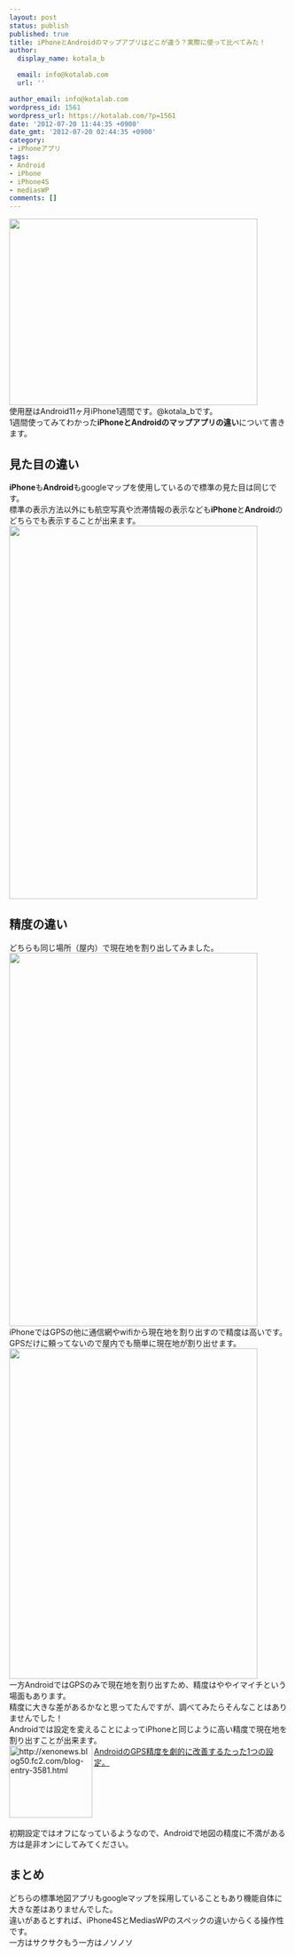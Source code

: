 ```yaml
---
layout: post
status: publish
published: true
title: iPhoneとAndroidのマップアプリはどこが違う？実際に使って比べてみた！
author:
  display_name: kotala_b

  email: info@kotalab.com
  url: ''

author_email: info@kotalab.com
wordpress_id: 1561
wordpress_url: https://kotalab.com/?p=1561
date: '2012-07-20 11:44:35 +0900'
date_gmt: '2012-07-20 02:44:35 +0900'
category:
- iPhoneアプリ
tags:
- Android
- iPhone
- iPhone4S
- mediasWP
comments: []
---
```

<p><a href="https://kotalab.com/wp-content/uploads/iphoneandroid_120720.jpg" target="_blank"><img src="https://kotalab.com/wp-content/uploads/iphoneandroid_120720.jpg" alt="" title="iphoneandroid_120720" width="448" height="336" class="alignnone size-full wp-image-1569" /></a><br />
使用歴はAndroid11ヶ月iPhone1週間です。@kotala_bです。<br />
1週間使ってみてわかった<strong>iPhoneとAndroidのマップアプリの違い</strong>について書きます。<br />
<!--more--></p>
<h2>見た目の違い</h2>
<p><strong>iPhone</strong>も<strong>Android</strong>もgoogleマップを使用しているので標準の見た目は同じです。<br />
標準の表示方法以外にも航空写真や渋滞情報の表示なども<strong>iPhone</strong>と<strong>Android</strong>のどちらでも表示することが出来ます。<br />
<a href="https://kotalab.com/wp-content/uploads/iphoneandroid_120720_03.jpg" target="_blank"><img src="https://kotalab.com/wp-content/uploads/iphoneandroid_120720_03.jpg" alt="" title="iphoneandroid_120720_03" width="448" height="672" class="alignnone size-full wp-image-1572" /></a></p>
<h2>精度の違い</h2>
<p>どちらも同じ場所（屋内）で現在地を割り出してみました。<br />
<a href="https://kotalab.com/wp-content/uploads/iphoneandroid_120720_01.jpg" target="_blank"><img src="https://kotalab.com/wp-content/uploads/iphoneandroid_120720_01.jpg" alt="" title="iphoneandroid_120720_01" width="448" height="672" class="alignnone size-full wp-image-1570" /></a><br />
iPhoneではGPSの他に通信網やwifiから現在地を割り出すので精度は高いです。<br />
GPSだけに頼ってないので屋内でも簡単に現在地が割り出せます。<br />
<a href="https://kotalab.com/wp-content/uploads/iphoneandroid_120720_02.jpg" target="_blank"><img src="https://kotalab.com/wp-content/uploads/iphoneandroid_120720_02.jpg" alt="" title="iphoneandroid_120720_02" width="448" height="595" class="alignnone size-full wp-image-1568" /></a><br />
一方AndroidではGPSのみで現在地を割り出すため、精度はややイマイチという場面もあります。<br />
精度に大きな差があるかなと思ってたんですが、調べてみたらそんなことはありませんでした！<br />
Androidでは設定を変えることによってiPhoneと同じように高い精度で現在地を割り出すことが出来ます。<br />
<a href="http://xenonews.blog50.fc2.com/blog-entry-3581.html" target="_blank"><img src="https://capture.heartrails.com/150x130?http://xenonews.blog50.fc2.com/blog-entry-3581.html" alt="http://xenonews.blog50.fc2.com/blog-entry-3581.html" width="150" height="130" align="left" /></a><a href="http://xenonews.blog50.fc2.com/blog-entry-3581.html" target="_blank">AndroidのGPS精度を劇的に改善するたった1つの設定。</a><br style="clear:both;" /><br />
初期設定ではオフになっているようなので、Androidで地図の精度に不満がある方は是非オンにしてみてください。</p>
<h2>まとめ</h2>
<p>どちらの標準地図アプリもgoogleマップを採用していることもあり機能自体に大きな差はありませんでした。<br />
違いがあるとすれば、iPhone4SとMediasWPのスペックの違いからくる操作性です。<br />
一方はサクサクもう一方はノソノソ</p>

